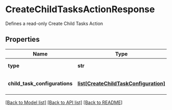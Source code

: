 # CreateChildTasksActionResponse

Defines a read-only Create Child Tasks Action

## Properties
Name | Type | Description | Notes
------------ | ------------- | ------------- | -------------
**type** | **str** | Type name for this Action | [optional] 
**child_task_configurations** | [**list[CreateChildTaskConfiguration]**](CreateChildTaskConfiguration.md) | The Child Task Configurations | [optional] 

[[Back to Model list]](../README.md#documentation-for-models) [[Back to API list]](../README.md#documentation-for-api-endpoints) [[Back to README]](../README.md)


